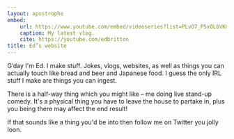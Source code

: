 ```yaml
---
layout: apostrophe
embed:
	url: https://www.youtube.com/embed/videoseries?list=PLvO7_P5xOL8VK0G9HfZ8OL2oVdIh0gkT3
	caption: My latest vlog.
	cite: https://youtube.com/edbritton
title: Ed’s website
---
```


G’day I'm Ed. I make stuff. Jokes, vlogs, websites, as well as things you can actually touch like bread and beer and Japanese food. I guess the only IRL stuff I make are things you can ingest.

There is a half-way thing which you might like – me doing live stand-up comedy. It's a physical thing you have to leave the house to partake in, plus you being there may affect the end result!

If that sounds like a thing you'd be into then follow me on Twitter you jolly loon.